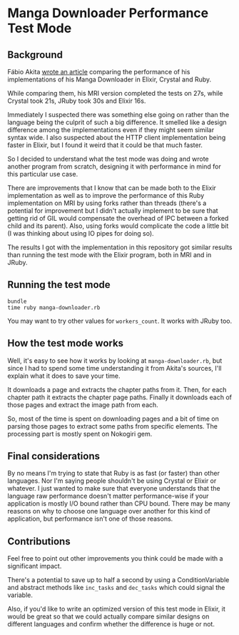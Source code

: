 # Manga Downloader Performance Test Mode

## Background

Fábio Akita [wrote an article](http://www.akitaonrails.com/2016/06/07/manga-downloadr-improving-the-crystal-ruby-from-bursts-to-pool-stream)
comparing the performance of his implementations of his Manga Downloader in Elixir, Crystal and
Ruby.

While comparing them, his MRI version completed the tests on 27s, while Crystal took 21s,
JRuby took 30s and Elixir 16s.

Immediately I suspected there was something else going on rather than the language being the
culprit of such a big difference. It smelled like a design difference among the implementations
even if they might seem similar syntax wide. I also suspected about the HTTP client
implementation being faster in Elixir, but I found it weird that it could be that much faster.

So I decided to understand what the test mode was doing and wrote another program from scratch,
designing it with performance in mind for this particular use case.

There are improvements that I know that can be made both to the Elixir implementation as well as
to improve the performance of this Ruby implementation on MRI by using forks rather than threads
(there's a potential for improvement but I didn't actually implement to be sure that getting rid
of GIL would compensate the overhead of IPC between a forked child and its parent). Also, using
forks would complicate the code a little bit (I was thinking about using IO pipes for doing so).

The results I got with the implementation in this repository got similar results than
running the test mode with the Elixir program, both in MRI and in JRuby.

## Running the test mode

    bundle
    time ruby manga-downloader.rb

You may want to try other values for `workers_count`. It works with JRuby too.

## How the test mode works

Well, it's easy to see how it works by looking at `manga-downloader.rb`, but since I had to
spend some time understanding it from Akita's sources, I'll explain what it does to save your
time.

It downloads a page and extracts the chapter paths from it. Then, for each chapter path it
extracts the chapter page paths. Finally it downloads each of those pages and extract the image
path from each.

So, most of the time is spent on downloading pages and a bit of time on parsing those pages to
extract some paths from specific elements. The processing part is mostly spent on Nokogiri gem.

## Final considerations

By no means I'm trying to state that Ruby is as fast (or faster) than other languages. Nor I'm
saying people shouldn't be using Crystal or Elixir or whatever. I just wanted to make sure that
everyone understands that the language raw performance doesn't matter performance-wise if your
application is mostly I/O bound rather than CPU bound. There may be many reasons on why to choose
one language over another for this kind of application, but performance isn't one of those
reasons.

## Contributions

Feel free to point out other improvements you think could be made with a significant impact.

There's a potential to save up to half a second by using a ConditionVariable and
abstract methods like `inc_tasks` and `dec_tasks` which could signal the variable.

Also, if you'd like to write an optimized version of this test mode in Elixir, it would be great
so that we could actually compare similar designs on different languages and confirm whether the
difference is huge or not.
